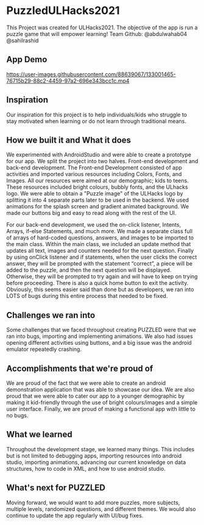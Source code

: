 # PuzzledULHacks2021

This Project was created for ULHacks2021. 
The objective of the app is run a puzzle game that will empower learning! 
Team Github:
@abdulwahab04
@sahilrashid

## App Demo

https://user-images.githubusercontent.com/88639067/133001465-76715b29-88c2-4459-97a2-696e343bcc1c.mp4

## Inspiration

Our inspiration for this project is to help individuals/kids who struggle to stay motivated when learning or do not learn through traditional means.  

## How we built it and What it does

We experimented with AndroidStudio and were able to create a prototype for our app. We split the project into two halves. Front-end development and back-end development. 
The Front-end Development consisted of app activities and imported various resources including Colors, Fonts, and Images. 
All our resources were aimed at our demographic; kids to teens. These resources included bright colours, bubbly fonts, and the ULhacks logo. 
We were able to obtain a "Puzzle image" of the ULHacks logo by splitting it into 4 separate parts later to be used in the backend. 
We used animations for the splash screen and gradient animated background. We made our buttons big and easy to read along with the rest of the UI. 

For our back-end development, we used the on-click listener, Intents, Arrays, if-else Statements, and much more. We made a separate class full of arrays of hard-coded questions, answers, and images to be imported to the main class. 
Within the main class, we included an update method that updates all text, images and counters needed for the next question. Finally by using onClick listener and if statements, when the user clicks the correct answer, they will be prompted with the statement “correct”, a piece will be added to the puzzle, and then the next question will be displayed. Otherwise, they will be prompted to try again and will have to keep on trying before proceeding. There is also a quick home button to exit the activity. 
Obviously, this seems easier said than done but as developers, we ran into LOTS of bugs during this entire process that needed to be fixed. 

## Challenges we ran into

Some challenges that we faced throughout creating PUZZLED were that we ran into bugs, importing and implementing animations. We also had issues opening different activities using buttons, and a big issue was the android emulator repeatedly crashing.

## Accomplishments that we're proud of

We are proud of the fact that we were able to create an android demonstration application that was able to showcase our idea. We are also proud that we were able to cater our app to a younger demographic by making it kid-friendly through the use of bright colours/images and a simple user interface. Finally, we are proud of making a functional app with little to no bugs. 

## What we learned

Throughout the development stage, we learned many things. This includes but is not limited to debugging apps, importing resources into android studio, importing animations, advancing our current knowledge on data structures, how to code in XML, and how to use android studio.

## What's next for PUZZLED

Moving forward, we would want to add more puzzles, more subjects, multiple levels, randomized questions, and different themes. We would also continue to update the app regularly with UI/bug fixes.




